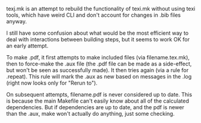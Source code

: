 texj.mk is an attempt to rebuild the functionality of texi.mk without using texi tools, which have weird CLI and don't account for changes in .bib files anyway.

I still have some confusion about what would be the most efficient way to deal with interactions between building steps, but it seems to work OK for an early attempt.

To make <filename>.pdf, it first attempts to make included files (via filename.tex.mk), then to force-make the .aux file (the .pdf file can be made as a side-effect, but won't be seen as successfully made). It then tries again (via a rule for .repeat). This rule will mark the .aux as new based on messages in the .log (right now looks only for "Rerun to").

On subsequent attempts, filename.pdf is never considered up to date. This is because the main Makefile can't easily know about all of the calculated dependencies. But if dependencies are up to date, and the pdf is newer than the .aux, make won't actually do anything, just some checking.
